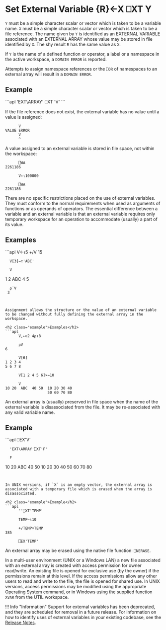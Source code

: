 <!-- Hidden search keywords -->
<div style="display: none;">
  ⎕XT XT
</div>






<h1 class="heading"><span class="name">Set External Variable</span> <span class="command">{R}←X ⎕XT Y</span></h1>



`Y` must be a simple character scalar or vector which is taken to be a variable name.  `X` must be a simple character scalar or vector which is taken to be a file reference.  The name given by `Y` is identified as an EXTERNAL VARIABLE associated with an EXTERNAL ARRAY whose value may be stored in file identified by `X`. The shy result `R` has the same value as `X`.


If `Y` is the name of a defined function or operator, a label or a namespace in the active workspace, a `DOMAIN ERROR` is reported.


Attempts to assign namespace references or the `⎕OR` of namespaces to an external array will result in a `DOMAIN ERROR`.


<h2 class="example">Example</h2>
```apl
      'EXT\ARRAY' ⎕XT 'V'
```


If the file reference does not exist, the external variable has no value until a value is assigned:
```apl
      V
VALUE ERROR
      V
      ^
```


A value assigned to an external variable is stored in file space, not within the workspace:
```apl
      ⎕WA
2261186
 
      V←⍳100000
 
      ⎕WA
2261186
```


There are no specific restrictions placed on the use of external variables.  They must conform to the normal requirements when used as arguments of functions or as operands of operators.  The essential difference between a variable and an external variable is that an external variable requires only temporary workspace for an operation to accommodate (usually) a part of its value.

<h2 class="example">Examples</h2>
```apl
      V←⍳5
      +/V
15
 
      V[3]←⊂'ABC'
 
      V
1 2  ABC  4 5
 
      ⍴¨V
     3
```


Assignment allows the structure or the value of an external variable to be changed without fully defining the external array in the workspace.

<h2 class="example">Examples</h2>
```apl
      V,←⊂2 4⍴⍳8
 
      ⍴V
6
 
      V[6]
1 2 3 4
5 6 7 8
 
      V[1 2 4 5 6]×←10
 
      V
10 20  ABC  40 50  10 20 30 40
                   50 60 70 80
```


An external array is (usually) preserved in file space when the name of the external variable is disassociated from the file.  It may be re-associated with any valid variable name.

<h2 class="example">Example</h2>
```apl
      ⎕EX'V'
 
      'EXT\ARRAY'⎕XT'F'
 
      F
10 20  ABC  40 50  10 20 30 40
                   50 60 70 80
```


In UNIX versions, if `X` is an empty vector, the external array is associated with a temporary file which is erased when the array is disassociated.

<h2 class="example">Example</h2>
```apl
      ''⎕XT'TEMP'
 
      TEMP←⍳10
 
      +/TEMP×TEMP
385
 
      ⎕EX'TEMP'
```


An external array may be erased using the native file function: `⎕NERASE`.


In a multi-user environment (UNIX or a Windows LAN) a new file associated with an external array is created with access permission for owner read/write.  An existing file is opened for exclusive use (by the owner) if the permissions remain at this level.  If the access permissions allow any other users to read and write to the file, the file is opened for shared use.  In UNIX versions, access permissions may be modified using the appropriate Operating System command, or in Windows using the supplied function `XVAR` from the UTIL workspace.

!!! Info "Information"
    Support for external variables has been deprecated, and they are scheduled for removal in a future release. For information on how to identify uses of external variables in your existing codebase, see the [Release Notes](../../release-notes/announcements/deprecated-functionality.md).
